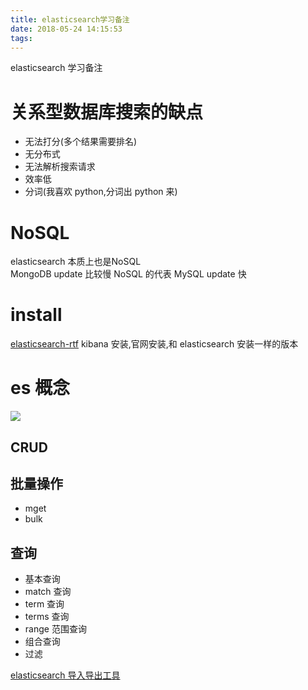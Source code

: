 ```yaml
---
title: elasticsearch学习备注
date: 2018-05-24 14:15:53
tags:
---
```

elasticsearch 学习备注<!--more-->
# 关系型数据库搜索的缺点
- 无法打分(多个结果需要排名)
- 无分布式
- 无法解析搜索请求
- 效率低
- 分词(我喜欢 python,分词出 python 来)

# NoSQL
elasticsearch 本质上也是NoSQL  
MongoDB update 比较慢 NoSQL 的代表
MySQL update 快

# install
[elasticsearch-rtf](https://github.com/medcl/elasticsearch-rtf)
kibana 安装,官网安装,和 elasticsearch 安装一样的版本

# es 概念
![](https://blog-image-1257302654.cos.ap-guangzhou.myqcloud.com/2018-08-24-043244.jpg)

## CRUD

## 批量操作
 - mget
 - bulk

## 查询
- 基本查询
 - match 查询
 - term 查询
 - terms 查询
 - range 范围查询
- 组合查询
- 过滤


[elasticsearch 导入导出工具](https://github.com/taskrabbit/elasticsearch-dump)